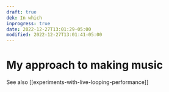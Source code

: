 ```yaml
---
draft: true
dek: In which
inprogress: true
date: 2022-12-27T13:01:29-05:00
modified: 2022-12-27T13:01:41-05:00
---
```


# My approach to making music

See also [[experiments-with-live-looping-performance]]
